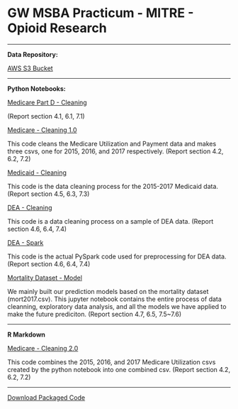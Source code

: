 # GW MSBA Practicum - MITRE - Opioid Research

<hr>

**Data Repository:**

[AWS S3 Bucket](https://s3.console.aws.amazon.com/s3/buckets/practicum-mitre/?region=us-east-1&tab=overview)

<hr>

**Python Notebooks:**


[Medicare Part D - Cleaning](https://github.com/martimsilva/practicum_mitre/blob/master/Medicare%20Part%20D%20Opioid%20Prescriber%20Dataset%20Year%202015-2017.ipynb)

(Report section 4.1, 6.1, 7.1)

[Medicare - Cleaning 1.0](https://github.com/martimsilva/practicum_mitre/blob/master/Cleaning%20Medicare%20Dataset.ipynb)

This code cleans the Medicare Utilization and Payment data and makes three csvs, one for 2015, 2016, and 2017 respectively. (Report section 4.2, 6.2, 7.2)

[Medicaid - Cleaning](https://github.com/martimsilva/practicum_mitre/blob/master/Medicaid_Cleaning.ipynb)

This code is the data cleaning process for the 2015-2017 Medicaid data. 
(Report section 4.5, 6.3, 7.3)

[DEA - Cleaning](https://github.com/martimsilva/practicum_mitre/blob/master/dea-sample.ipynb)

This code is a data cleaning process on a sample of DEA data. 
(Report section 4.6, 6.4, 7.4)

[DEA - Spark](https://github.com/martimsilva/practicum_mitre/blob/master/dea_spark_code_filtering.txt)

This code is the actual PySpark code used for preprocessing for DEA data.
(Report section 4.6, 6.4, 7.4)

[Mortality Dataset - Model](https://github.com/martimsilva/practicum_mitre/blob/master/Mort2017_EDA_Final.ipynb)

We mainly built our prediction models based on the mortality dataset (mort2017.csv). This jupyter notebook contains the entire process of data cleanning, exploratory data analysis, and all the models we have applied to make the future prediciton. (Report section 4.7, 6.5, 7.5~7.6)

<hr>

**R Markdown**

[Medicare - Cleaning 2.0](https://github.com/martimsilva/practicum_mitre/blob/master/Cleaning%20Medicare.Rmd)

This code combines the 2015, 2016, and 2017 Medicare Utilization csvs created by the python notebook into one combined csv. (Report section 4.2, 6.2, 7.2)

<hr>

[Download Packaged Code](https://github.com/martimsilva/practicum_mitre/archive/master.zip)
